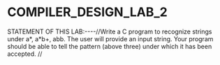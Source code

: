 # COMPILER_DESIGN_LAB_2


STATEMENT OF THIS LAB:----//Write a C program to recognize strings under a*, a*b+, abb.
The user will provide an input string. Your program should be able to tell the
pattern (above three) under which it has been accepted. //
